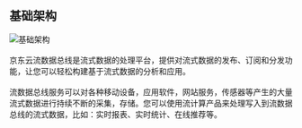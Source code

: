 ## 基础架构<br>
![基础架构](https://github.com/jdcloudcom/cn/blob/edit/image/DataBus/db-001.png?raw=true "基础架构")<br>
<br>
京东云流数据总线是流式数据的处理平台，提供对流式数据的发布、订阅和分发功能，让您可以轻松构建基于流式数据的分析和应用。<br>
<br>
流数据总线服务可以对各种移动设备，应用软件，网站服务，传感器等产生的大量流式数据进行持续不断的采集，存储。您可以使用流计算产品来处理写入到流数据总线的流式数据，比如：实时报表、实时统计、在线推荐等。<br>
<br>
